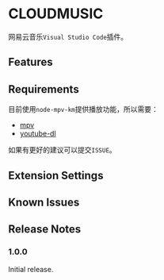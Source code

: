 # CLOUDMUSIC

网易云音乐`Visual Studio Code`插件。

## Features

## Requirements

目前使用`node-mpv-km`提供播放功能，所以需要：

- [mpv](https://mpv.io/installation/)
- [youtube-dl](https://ytdl-org.github.io/youtube-dl/download.html)

如果有更好的建议可以提交`ISSUE`。

## Extension Settings

## Known Issues

## Release Notes

### 1.0.0

Initial release.
